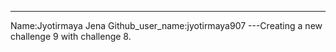 ---
Name:Jyotirmaya Jena
Github_user_name:jyotirmaya907
---Creating a new challenge 9 with challenge 8.
